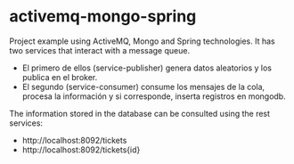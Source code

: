 # activemq-mongo-spring

Project example using ActiveMQ, Mongo and Spring technologies.
It has two services that interact with a message queue.

- El primero de ellos (service-publisher) genera datos aleatorios y los publica en el broker.
- El segundo (service-consumer) consume los mensajes de la cola, procesa la información y si corresponde, inserta registros en mongodb.

The information stored in the database can be consulted using the rest services:

- http://localhost:8092/tickets
- http://localhost:8092/tickets{id}
